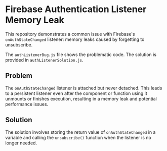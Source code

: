 # Firebase Authentication Listener Memory Leak
This repository demonstrates a common issue with Firebase's `onAuthStateChanged` listener: memory leaks caused by forgetting to unsubscribe.

The `authListenerBug.js` file shows the problematic code.  The solution is provided in `authListenerSolution.js`.

## Problem
The `onAuthStateChanged` listener is attached but never detached. This leads to a persistent listener even after the component or function using it unmounts or finishes execution, resulting in a memory leak and potential performance issues.

## Solution
The solution involves storing the return value of `onAuthStateChanged` in a variable and calling the `unsubscribe()` function when the listener is no longer needed.